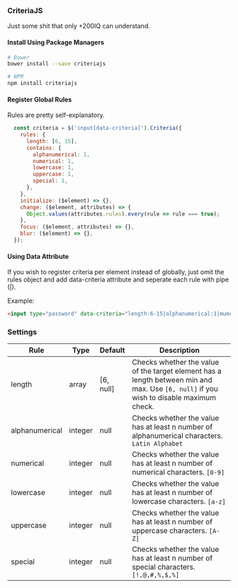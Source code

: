 ### CriteriaJS
Just some shit that only +200IQ can understand.

#### Install Using Package Managers

```sh
# Bower
bower install --save criteriajs

# NPM
npm install criteriajs
```

#### Register Global Rules

Rules are pretty self-explanatory.

```javascript
  const criteria = $('input[data-criteria]').Criteria({
    rules: {
      length: [6, 15],
      contains: {
        alphanumerical: 1,
        numerical: 1,
        lowercase: 1,
        uppercase: 1,
        special: 1,
      },
    },
    initialize: ($element) => {},
    change: ($element, attributes) => {
      Object.values(attributes.rules).every(rule => rule === true);
    },
    focus: ($element, attributes) => {},
    blur: ($element) => {},
  });
```

#### Using Data Attribute

If you wish to register criteria per element instead of globally, just omit the rules object and add data-criteria attribute and seperate each rule with pipe (|).

Example:

```html
<input type="password" data-criteria="length:6-15|alphanumerical:1|mumerical:1|uppercase:2|lowercase:3">
```

### Settings

Rule | Type | Default | Description
------ | ---- | ------- | -----------
length | array | [6, null] | Checks whether the value of the target element has a length between min and max. Use `[6, null]` if you wish to disable maximum check.
alphanumerical | integer | null | Checks whether the value has at least n number of alphanumerical characters. `Latin Alphabet`
numerical | integer | null | Checks whether the value has at least n number of numerical characters. `[0-9]`
lowercase | integer | null | Checks whether the value has at least n number of lowercase characters. `[a-z]`
uppercase | integer | null | Checks whether the value has at least n number of uppercase characters. `[A-Z]`
special | integer | null | Checks whether the value has at least n number of special characters. `[!,@,#,%,$,%]`
